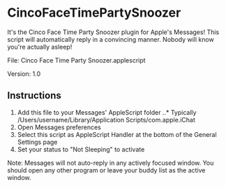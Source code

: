 CincoFaceTimePartySnoozer
=========================

It's the Cinco Face Time Party Snoozer plugin for Apple's Messages! This script will automatically reply in a convincing manner. Nobody will know you're actually asleep!

File: Cinco Face Time Party Snoozer.applescript

Version: 1.0

Instructions
------------ 
1. Add this file to your Messages' AppleScript folder
..* Typically /Users/username/Library/Application Scripts/com.apple.iChat
2. Open Messages preferences
3. Select this script as AppleScript Handler at the bottom of the General Settings page
4. Set your status to "Not Sleeping" to activate

Note: Messages will not auto-reply in any actively focused window. You should open any other program or leave your buddy list as the active window.
	
